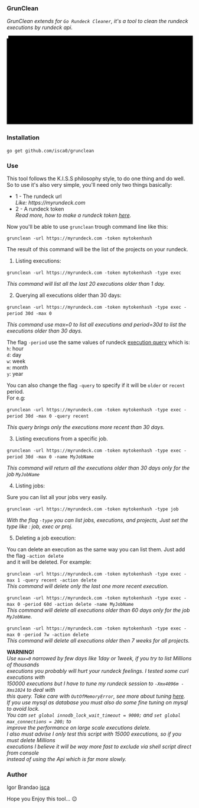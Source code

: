 ### GrunClean

_GrunClean extends for `Go Rundeck Cleaner`, it's a tool to clean the rundeck  
executions by rundeck api._  

![](gif/grunclean.gif?raw=true)

### Installation  

```
go get github.com/isca0/grunclean
```
  
### Use

This tool follows the K.I.S.S philosophy style, to do one thing and do well.  
So to use it's also very simple, you'll need only two things basically:  
* 1 - The rundeck url  
_Like: https://myrundeck.com_  
* 2 - A rundeck token  
_Read more, how to make a rundeck token [here](http://rundeck.org/docs/api/index.html#token-authentication)._  

Now you'll be able to use `grunclean` trough command line like this:  


```
grunclean -url https://myrundeck.com -token mytokenhash
```

The result of this command will be the list of the projects on your rundeck.  
  

1. Listing executions:  
  
```grunclean -url https://myrundeck.com -token mytokenhash -type exec```
  
_This command will list all the last 20 executions older than 1 day._ 

2. Querying all executions older than 30 days:  
  
```grunclean -url https://myrundeck.com -token mytokenhash -type exec -period 30d -max 0```
  
_This command use max=0 to list all executions and period=30d to list the executions older than 30 days._  

  
The flag `-period` use the same values of rundeck [execution query](http://rundeck.org/docs/api/#execution-query) which is:  
`h`: hour  
`d`: day  
`w`: week  
`m`: month  
`y`: year  

You can also change the flag `-query` to specify if it will be `older` or `recent` period.  
For e.g:  
  
```grunclean -url https://myrundeck.com -token mytokenhash -type exec -period 30d -max 0 -query recent```
  
_This query brings only the executions more recent than 30 days._
  
3. Listing executions from a specific job.  
  
```grunclean -url https://myrundeck.com -token mytokenhash -type exec -period 30d -max 0 -name MyJobName```
  
_This command will return all the executions older than 30 days only for the job `MyJobName`_

4. Listing jobs:
  
Sure you can list all your jobs  very easily.  
  
```grunclean -url https://myrundeck.com -token mytokenhash -type job```
  
_With the flag `-type` you can list jobs, executions, and projects, Just set the type like : job, exec or proj._  

5. Deleting a job execution:
  
You can delete an execution as the same way you can list them. Just add the flag `-action delete`  
and it will be deleted. For example:  
  
```grunclean -url https://myrundeck.com -token mytokenhash -type exec -max 1 -query recent -action delete```  
_This command will delete only the last one more recent execution._
  
  
```grunclean -url https://myrundeck.com -token mytokenhash -type exec -max 0 -period 60d -action delete -name MyJobName```  
_This command will delete all executions older than 60 days only for the job `MyJobName`._
  
  
```grunclean -url https://myrundeck.com -token mytokenhash -type exec -max 0 -period 7w -action delete```  
_This command will delete all executions older then 7 weeks for all projects._  
  
  
**WARNING!**  
_Use `max=0` narrowed by few days like 1day or 1week, if you try to list Millions of thousands  
executions you probably will hurt your rundeck feelings. I tested some curl executions with  
150000 executions but I have to tune my rundeck session to `-Xmx4096m -Xms1024` to deal with  
this query. Take care with `OutOfMemoryError`, see more about tuning [here](http://rundeck.org/docs/administration/tuning-rundeck.html)._  
_If you use mysql as database you must also do some fine tuning on mysql to avoid lock.  
You can `set global innodb_lock_wait_timeout = 9000;` and `set global max_connections = 200;` to  
improve the performance on large scale executions delete._  
_I also must advise I only test this script with 15000 executions, so if you must delete Millions  
executions I believe it will be way more fast to exclude via shell script direct from console  
instead of using the Api which is far more slowly._
  
  
### Author  
  
Igor Brandao [isca](isca.space)  
  
Hope you Enjoy this tool... :wink:  
  

